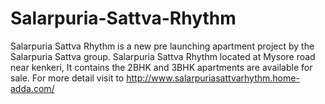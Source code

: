 # Salarpuria-Sattva-Rhythm
Salarpuria Sattva Rhythm is a new pre launching apartment project by the Salarpuria Sattva group. Salarpuria Sattva Rhythm located at Mysore road near kenkeri, It contains the 2BHK and 3BHK apartments are available for sale. For more detail visit to http://www.salarpuriasattvarhythm.home-adda.com/
